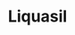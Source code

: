 ---
title: Liquasil
slug: liquasil
excerpt: WordPress site for a roof coatings manufacturer in the UK.
project_type: WordPress
company: Liquasil Ltd
client: David Carter
thumb: "/media/work/liqausil-thumb.jpg"
image: "/media/work/liquasil.jpg"
gallery: ""
url: https://liquasil.com
status: Online
services: ['UI Design','Front-end Development','Theme Development','Plugin Development']
tools: ['Sketch','Adobe XD','Local by Flywheel','Github']
stack: ['WordPress','Beans','AMP','Google Analytics','Git','WP Engine']
testimonial: Testimonial
launch_date: 2017-12-01
---